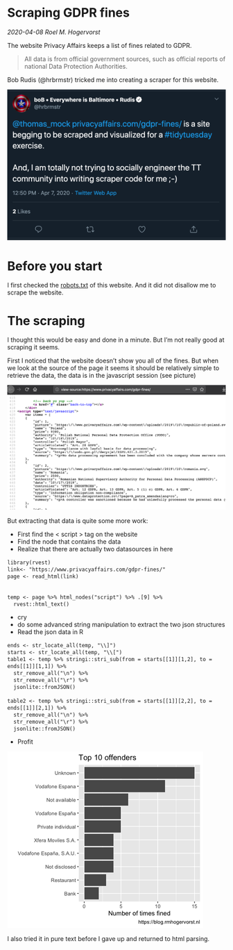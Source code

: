 Scraping GDPR fines
================

*2020-04-08 Roel M. Hogervorst*

The website Privacy Affairs keeps a list of fines related to GDPR.

> All data is from official government sources, such as official reports
> of national Data Protection Authorities.

Bob Rudis (@hrbrmstr) tricked me into creating a scraper for this
website.

![<https://twitter.com/hrbrmstr/status/1247476867621421061>](twitter_baited.png)

# Before you start

I first checked the
[robots.txt](https://www.privacyaffairs.com/robots.txt) of this website.
And it did not disallow me to scrape the website.

# The scraping

I thought this would be easy and done in a minute. But I’m not really
good at scraping it seems.

First I noticed that the website doesn’t show you all of the fines. But
when we look at the source of the page it seems it should be relatively
simple to retrieve the data, the data is in the javascript session (see
picture)

![](use-the-source.png)

But extracting that data is quite some more work:

  - First find the \< script \> tag on the website
  - Find the node that contains the data
  - Realize that there are actually two datasources in here

<!-- end list -->

    library(rvest)
    link<- "https://www.privacyaffairs.com/gdpr-fines/"
    page <- read_html(link)
    
    
    temp <- page %>% html_nodes("script") %>% .[9] %>% 
      rvest::html_text() 

  - cry
  - do some advanced string manipulation to extract the two json
    structures
  - Read the json data in R

<!-- end list -->

    ends <- str_locate_all(temp, "\\]")
    starts <- str_locate_all(temp, "\\[")
    table1 <- temp %>% stringi::stri_sub(from = starts[[1]][1,2], to = ends[[1]][1,1]) %>% 
      str_remove_all("\n") %>% 
      str_remove_all("\r") %>%
      jsonlite::fromJSON()
    
    table2 <- temp %>% stringi::stri_sub(from = starts[[1]][2,2], to = ends[[1]][2,1]) %>% 
      str_remove_all("\n") %>% 
      str_remove_all("\r") %>%  
      jsonlite::fromJSON()

  - Profit

![](top10offenders.png)

I also tried it in pure text before I gave up and returned to html
parsing.
